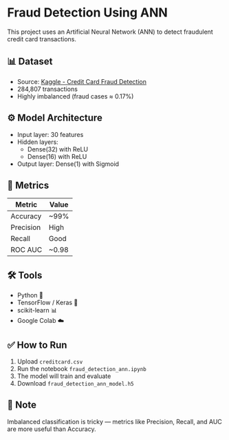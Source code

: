 # Fraud Detection Using ANN

This project uses an Artificial Neural Network (ANN) to detect fraudulent credit card transactions.

## 📊 Dataset

- Source: [Kaggle - Credit Card Fraud Detection](https://www.kaggle.com/datasets/mlg-ulb/creditcardfraud)
- 284,807 transactions
- Highly imbalanced (fraud cases ≈ 0.17%)

## ⚙️ Model Architecture

- Input layer: 30 features
- Hidden layers:
  - Dense(32) with ReLU
  - Dense(16) with ReLU
- Output layer: Dense(1) with Sigmoid

## 🧪 Metrics

| Metric       | Value     |
|--------------|-----------|
| Accuracy     | ~99%      |
| Precision    | High      |
| Recall       | Good      |
| ROC AUC      | ~0.98     |

## 🛠 Tools

- Python 🐍
- TensorFlow / Keras 🤖
- scikit-learn 📊
- Google Colab ☁️

## ✅ How to Run

1. Upload `creditcard.csv`
2. Run the notebook `fraud_detection_ann.ipynb`
3. The model will train and evaluate
4. Download `fraud_detection_ann_model.h5`

## 📌 Note

Imbalanced classification is tricky — metrics like Precision, Recall, and AUC are more useful than Accuracy.

